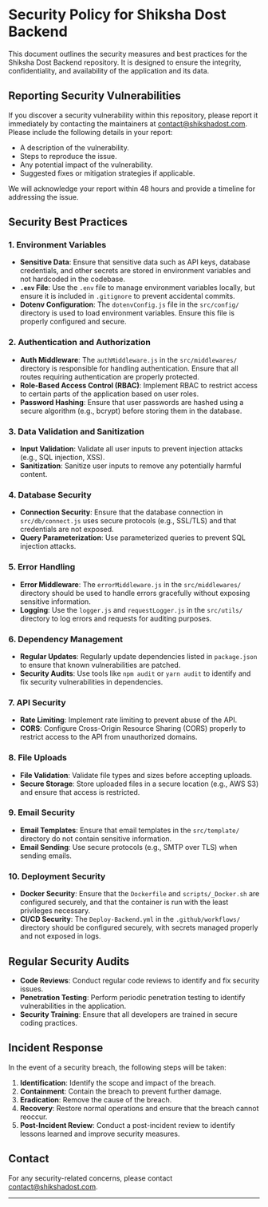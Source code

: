 # Security Policy for Shiksha Dost Backend

This document outlines the security measures and best practices for the Shiksha Dost Backend repository. It is designed to ensure the integrity, confidentiality, and availability of the application and its data.

## Reporting Security Vulnerabilities

If you discover a security vulnerability within this repository, please report it immediately by contacting the maintainers at [contact@shikshadost.com](mailto:contact@shikshadost.com). Please include the following details in your report:

- A description of the vulnerability.
- Steps to reproduce the issue.
- Any potential impact of the vulnerability.
- Suggested fixes or mitigation strategies if applicable.

We will acknowledge your report within 48 hours and provide a timeline for addressing the issue.

## Security Best Practices

### 1. **Environment Variables**
- **Sensitive Data**: Ensure that sensitive data such as API keys, database credentials, and other secrets are stored in environment variables and not hardcoded in the codebase.
- **`.env` File**: Use the `.env` file to manage environment variables locally, but ensure it is included in `.gitignore` to prevent accidental commits.
- **Dotenv Configuration**: The `dotenvConfig.js` file in the `src/config/` directory is used to load environment variables. Ensure this file is properly configured and secure.

### 2. **Authentication and Authorization**
- **Auth Middleware**: The `authMiddleware.js` in the `src/middlewares/` directory is responsible for handling authentication. Ensure that all routes requiring authentication are properly protected.
- **Role-Based Access Control (RBAC)**: Implement RBAC to restrict access to certain parts of the application based on user roles.
- **Password Hashing**: Ensure that user passwords are hashed using a secure algorithm (e.g., bcrypt) before storing them in the database.

### 3. **Data Validation and Sanitization**
- **Input Validation**: Validate all user inputs to prevent injection attacks (e.g., SQL injection, XSS).
- **Sanitization**: Sanitize user inputs to remove any potentially harmful content.

### 4. **Database Security**
- **Connection Security**: Ensure that the database connection in `src/db/connect.js` uses secure protocols (e.g., SSL/TLS) and that credentials are not exposed.
- **Query Parameterization**: Use parameterized queries to prevent SQL injection attacks.

### 5. **Error Handling**
- **Error Middleware**: The `errorMiddleware.js` in the `src/middlewares/` directory should be used to handle errors gracefully without exposing sensitive information.
- **Logging**: Use the `logger.js` and `requestLogger.js` in the `src/utils/` directory to log errors and requests for auditing purposes.

### 6. **Dependency Management**
- **Regular Updates**: Regularly update dependencies listed in `package.json` to ensure that known vulnerabilities are patched.
- **Security Audits**: Use tools like `npm audit` or `yarn audit` to identify and fix security vulnerabilities in dependencies.

### 7. **API Security**
- **Rate Limiting**: Implement rate limiting to prevent abuse of the API.
- **CORS**: Configure Cross-Origin Resource Sharing (CORS) properly to restrict access to the API from unauthorized domains.

### 8. **File Uploads**
- **File Validation**: Validate file types and sizes before accepting uploads.
- **Secure Storage**: Store uploaded files in a secure location (e.g., AWS S3) and ensure that access is restricted.

### 9. **Email Security**
- **Email Templates**: Ensure that email templates in the `src/template/` directory do not contain sensitive information.
- **Email Sending**: Use secure protocols (e.g., SMTP over TLS) when sending emails.

### 10. **Deployment Security**
- **Docker Security**: Ensure that the `Dockerfile` and `scripts/_Docker.sh` are configured securely, and that the container is run with the least privileges necessary.
- **CI/CD Security**: The `Deploy-Backend.yml` in the `.github/workflows/` directory should be configured securely, with secrets managed properly and not exposed in logs.

## Regular Security Audits

- **Code Reviews**: Conduct regular code reviews to identify and fix security issues.
- **Penetration Testing**: Perform periodic penetration testing to identify vulnerabilities in the application.
- **Security Training**: Ensure that all developers are trained in secure coding practices.

## Incident Response

In the event of a security breach, the following steps will be taken:

1. **Identification**: Identify the scope and impact of the breach.
2. **Containment**: Contain the breach to prevent further damage.
3. **Eradication**: Remove the cause of the breach.
4. **Recovery**: Restore normal operations and ensure that the breach cannot reoccur.
5. **Post-Incident Review**: Conduct a post-incident review to identify lessons learned and improve security measures.

## Contact

For any security-related concerns, please contact [contact@shikshadost.com](mailto:contact@shikshadost.com).

---


